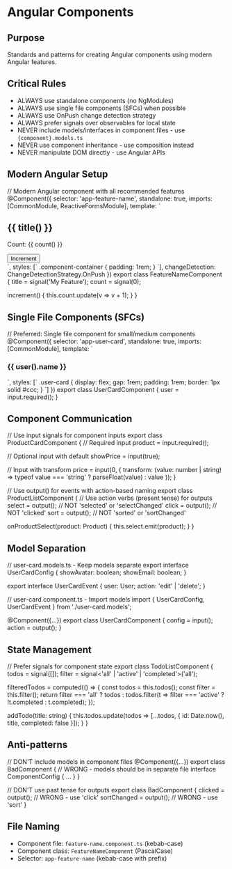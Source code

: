 # Angular Components

## Purpose
Standards and patterns for creating Angular components using modern Angular features.

## Critical Rules

- ALWAYS use standalone components (no NgModules)
- ALWAYS use single file components (SFCs) when possible
- ALWAYS use OnPush change detection strategy
- ALWAYS prefer signals over observables for local state
- NEVER include models/interfaces in component files - use `{component}.models.ts`
- NEVER use component inheritance - use composition instead
- NEVER manipulate DOM directly - use Angular APIs

## Modern Angular Setup

<pattern context="basic-component">
// Modern Angular component with all recommended features
@Component({
  selector: 'app-feature-name',
  standalone: true,
  imports: [CommonModule, ReactiveFormsModule],
  template: `
    <div class="component-container">
      <h2>{{ title() }}</h2>
      <p>Count: {{ count() }}</p>
      <button (click)="increment()">Increment</button>
    </div>
  `,
  styles: [`
    .component-container {
      padding: 1rem;
    }
  `],
  changeDetection: ChangeDetectionStrategy.OnPush
})
export class FeatureNameComponent {
  title = signal('My Feature');
  count = signal(0);

  increment() {
    this.count.update(v => v + 1);
  }
}
</pattern>

## Single File Components (SFCs)

<example>
// Preferred: Single file component for small/medium components
@Component({
  selector: 'app-user-card',
  standalone: true,
  imports: [CommonModule],
  template: `
    <div class="user-card">
      <img [src]="user().avatar" [alt]="user().name">
      <h3>{{ user().name }}</h3>
    </div>
  `,
  styles: [`
    .user-card {
      display: flex;
      gap: 1rem;
      padding: 1rem;
      border: 1px solid #ccc;
    }
  `]
})
export class UserCardComponent {
  user = input.required<User>();
}
</example>

## Component Communication

<pattern context="input-signals">
// Use input signals for component inputs
export class ProductCardComponent {
  // Required input
  product = input.required<Product>();

  // Optional input with default
  showPrice = input(true);

  // Input with transform
  price = input(0, {
    transform: (value: number | string) =>
      typeof value === 'string' ? parseFloat(value) : value
  });
}
</pattern>

<pattern context="output-events">
// Use output() for events with action-based naming
export class ProductListComponent {
  // Use action verbs (present tense) for outputs
  select = output<Product>();  // NOT 'selected' or 'selectChanged'
  click = output<void>();       // NOT 'clicked'
  sort = output<SortEvent>();   // NOT 'sorted' or 'sortChanged'

  onProductSelect(product: Product) {
    this.select.emit(product);
  }
}
</pattern>

## Model Separation

<pattern context="model-files">
// user-card.models.ts - Keep models separate
export interface UserCardConfig {
  showAvatar: boolean;
  showEmail: boolean;
}

export interface UserCardEvent {
  user: User;
  action: 'edit' | 'delete';
}

// user-card.component.ts - Import models
import { UserCardConfig, UserCardEvent } from './user-card.models';

@Component({...})
export class UserCardComponent {
  config = input<UserCardConfig>();
  action = output<UserCardEvent>();
}
</pattern>

## State Management

<pattern context="signals-state">
// Prefer signals for component state
export class TodoListComponent {
  todos = signal<Todo[]>([]);
  filter = signal<'all' | 'active' | 'completed'>('all');

  filteredTodos = computed(() => {
    const todos = this.todos();
    const filter = this.filter();
    return filter === 'all' ? todos :
           todos.filter(t => filter === 'active' ? !t.completed : t.completed);
  });

  addTodo(title: string) {
    this.todos.update(todos => [...todos, { id: Date.now(), title, completed: false }]);
  }
}
</pattern>

## Anti-patterns

<avoid>
// DON'T include models in component files
@Component({...})
export class BadComponent {
  // WRONG - models should be in separate file
  interface ComponentConfig { ... }
}

// DON'T use past tense for outputs
export class BadComponent {
  clicked = output();     // WRONG - use 'click'
  sortChanged = output(); // WRONG - use 'sort'
}
</avoid>

## File Naming

- Component file: `feature-name.component.ts` (kebab-case)
- Component class: `FeatureNameComponent` (PascalCase)
- Selector: `app-feature-name` (kebab-case with prefix)


